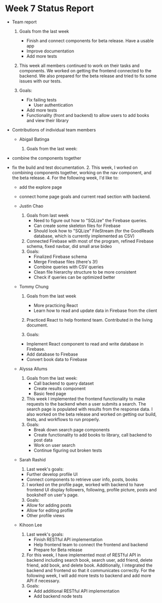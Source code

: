 # Week 7 Status Report

- Team report

  1. Goals from the last week

     - Finish and connect components for beta release. Have a usable app
     - Improve documentation
     - Add more tests

  2. This week all members continued to work on their tasks and components. We worked on
  getting the frontend connected to the backend. We also prepared for the beta release and
  tried to fix some issues with our tests.

  3. Goals:
     - Fix failing tests
        - User authentication
     - Add more tests
     - Functionality (front and backend) to allow users to add books and view their library

- Contributions of individual team members

  - Abigail Batinga

    1. Goals from the last week:
- combine the components together
- fix the build and test documentation.
    2. This week, I worked on combining components together, working on the nav component, 
    and the beta release.
    4. For the following week, I'd like to:
    - add the explore page
    - connect home page goals and current read section with backend.

  - Justin Chao
    1. Goals from last week
       - Need to figure out how to "SQLize" the Firebase queries.
       - Can create some skeleton files for Firebase
       - Should look how to "SQLize" FileStream (for the GoodReads database, which is currently implemented as CSV)
    2. Connected Firebase with most of the program, refined Firebase schema, fixed navbar, did small arse bideo
    3. Goals:
       - Finalized Firebase schema
       - Merge Firebase files (there's 3!)
       - Combine queries with CSV queries
       - Clean file hierarchy structure to be more consistent
       - Check if queries can be optimized better
       
  - Tommy Chung

    1. Goals from the last week

       - More practicing React
       - Learn how to read and update data in Firebase from the client

    2. Practiced React to help frontend team. Contributed in the living document.
    4. Goals:
      - Implement React component to read and write database in Firebase.
      - Add database to Firebase
      - Convert book data to Firebase

  - Alyssa Allums
    1. Goals from the last week:
       - Call backend to query dataset
       - Create results component
       - Basic feed page
    2. This week I implemented the frontend functionality to make requests to the backend when
    a user submits a search. The search page is populated with results from the response data.
    I also worked on the beta release and worked on getting our build, tests, and workflows to run properly.
    3. Goals:
        - Break down search page components
        - Create functionality to add books to library, call backend to post data
        - Work on user search
        - Continue figuring out broken tests
 
  - Sarah Rashid
    1. Last week's goals:
    - Further develop profile UI
    - Connect components to retrieve user info, posts, books
    2. I worked on the profile page, worked with backend to have frontend UI display followers, following, profile picture, posts and bookshelf on user's page.
    3. Goals:
    - Allow for adding posts
    - Allow for editing profile
    - Other profile views
  - Kihoon Lee
    1. Last week's goals:
       - Finish RESTful API implementation
       - Help frontend team to connect the frontend and backend
       - Prepare for Beta release
    2. For this week, I have implemented most of RESTful API in backend including search book, search user, add friend, delete friend, add book, and delete book. Additionally, I integrated the backend and frontend so that it communicates correctly. For the following week, I will add more tests to backend and add more API if necessary.
    3. Goals:
       - Add additional RESTful API implementation
       - Add backend node tests
